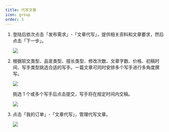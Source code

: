 ```yaml
---
title: 代写文章
icon: group
order: 3
---
```


1. 登陆后依次点击「发布需求」-「文章代写」，提供相关资料和文章要求，然后点击「下一步」。

   ![](http://tc.seoipo.com/20200319162740.png)

2. 根据软文类型、品宣类型、擅长类型、修改次数、文章字数、价格、初稿时间、写手类型挑选合适的写手。一篇文章可同时安排多个写手进行多角度撰写。

   ![](http://tc.seoipo.com/20200318122933.png)

   挑选 1 个或多个写手后点击提交，写手将在规定时间内交稿。

   ![](http://tc.seoipo.com/20200318125248.png)

3. 点击「我的订单」-「文章代写」，管理代写文章。

   ![](http://tc.seoipo.com/20200319163026.png)
